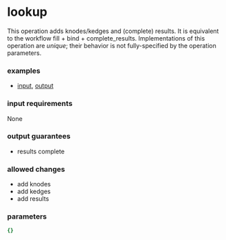 # lookup

This operation adds knodes/kedges and (complete) results. It is equivalent to the workflow fill + bind + complete_results. Implementations of this operation are _unique_; their behavior is not fully-specified by the operation parameters.

### examples

- [input](../examples/fill_and_bind/messages/01_qgraph.json), [output](../examples/fill_and_bind/messages/04_complete_results.json)

### input requirements

None

### output guarantees

- results complete

### allowed changes

- add knodes
- add kedges
- add results

### parameters

```yaml
{}
```
